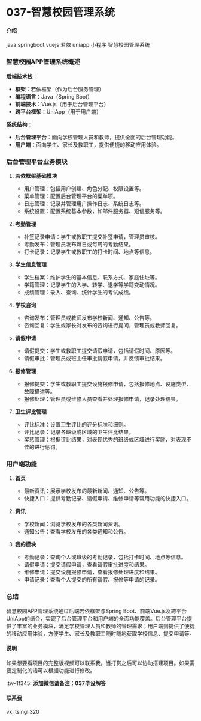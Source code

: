 # 037-智慧校园管理系统

#### 介绍
java springboot vuejs 若依 uniapp 小程序 智慧校园管理系统
### 智慧校园APP管理系统概述

**后端技术栈**：
- **框架**：若依框架（作为后台服务管理）
- **编程语言**：Java（Spring Boot）
- **前端技术**：Vue.js（用于后台管理平台）
- **跨平台框架**：UniApp（用于用户端）

**系统结构**：
- **后台管理平台**：面向学校管理人员和教师，提供全面的后台管理功能。
- **用户端**：面向学生、家长及教职工，提供便捷的移动应用体验。

### 后台管理平台业务模块

1. **若依框架基础模块**
   - 用户管理：包括用户创建、角色分配、权限设置等。
   - 菜单管理：配置后台管理平台的菜单项。
   - 日志管理：记录并管理用户操作日志、系统日志等。
   - 系统设置：配置系统基本参数，如邮件服务器、短信服务等。

2. **考勤管理**
   - 补签记录申请：学生或教职工提交补签申请，管理员审核。
   - 考勤发布：管理员发布每日或每周的考勤结果。
   - 打卡记录：记录学生或教职工的打卡时间、地点等信息。

3. **学生信息管理**
   - 学生档案：维护学生的基本信息、联系方式、家庭住址等。
   - 学籍管理：记录学生的入学、转学、退学等学籍变动情况。
   - 成绩管理：录入、查询、统计学生的考试成绩。

4. **学校咨询**
   - 咨询发布：管理员或教师发布学校新闻、通知、公告等。
   - 咨询回复：学生或家长对发布的咨询进行提问，管理员或教师回复。

5. **请假申请**
   - 请假提交：学生或教职工提交请假申请，包括请假时间、原因等。
   - 请假审批：管理员或班主任审批请假申请，并反馈审批结果。

6. **报修管理**
   - 报修提交：学生或教职工提交设施报修申请，包括报修地点、设施类型、故障描述等。
   - 报修处理：管理员或维修人员查看并处理报修申请，记录处理结果。

7. **卫生评比管理**
   - 评比标准：设置卫生评比的评分标准和细则。
   - 评比记录：记录各班级或区域的卫生评比结果。
   - 奖惩管理：根据评比结果，对表现优秀的班级或区域进行奖励，对表现不佳的进行惩罚。

### 用户端功能

1. **首页**
   - 最新资讯：展示学校发布的最新新闻、通知、公告等。
   - 快捷入口：提供考勤记录、请假申请、维修申请等常用功能的快捷入口。

2. **资讯**
   - 学校新闻：浏览学校发布的各类新闻资讯。
   - 通知公告：查看学校发布的各类通知和公告。

3. **我的模块**
   - 考勤记录：查询个人或班级的考勤记录，包括打卡时间、地点等信息。
   - 请假申请：提交请假申请，查看请假审批进度和结果。
   - 维修申请：提交设施报修申请，查看报修处理进度和结果。
   - 申请记录：查看个人提交的所有请假、报修等申请的记录。

### 总结

智慧校园APP管理系统通过后端若依框架与Spring Boot、前端Vue.js及跨平台UniApp的结合，实现了后台管理平台和用户端的全面功能覆盖。后台管理平台提供了丰富的业务模块，满足学校管理人员和教师的管理需求；用户端则提供了便捷的移动应用体验，方便学生、家长及教职工随时随地获取学校信息、提交申请等。


#### 说明
如果想要看项目的完整版视频可以联系我。当打赏之后可以协助搭建项目。如果需要定制化的话可以根据功能进行修改。

:tw-1f345: **添加微信请备注：037毕设解答** 

#### 联系我
vx: tsingli320
